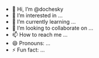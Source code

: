 - 👋 Hi, I’m @dochesky
- 👀 I’m interested in ...
- 🌱 I’m currently learning ...
- 💞️ I’m looking to collaborate on ...
- 📫 How to reach me ...
- 😄 Pronouns: ...
- ⚡ Fun fact: ...

<!---
dochesky/dochesky is a ✨ special ✨ repository because its `README.md` (this file) appears on your GitHub profile.
You can click the Preview link to take a look at your changes.
--->
